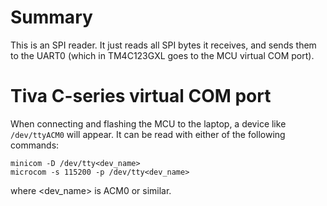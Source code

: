 # Summary
This is an SPI reader. It just reads all SPI bytes it receives, and sends them
to the UART0 (which in TM4C123GXL goes to the MCU virtual COM port).

# Tiva C-series virtual COM port
When connecting and flashing the MCU to the laptop, a device like
`/dev/ttyACM0` will appear. It can be read with either of the
following commands:

    minicom -D /dev/tty<dev_name>
    microcom -s 115200 -p /dev/tty<dev_name>

where <dev_name> is ACM0 or similar.
